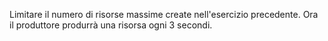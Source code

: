 Limitare il numero di risorse massime create nell'esercizio precedente.
Ora il produttore produrrà una risorsa ogni 3 secondi.